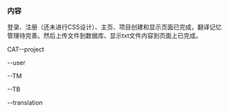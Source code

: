 ### 内容

登录、注册（还未进行CSS设计）、主页、项目创建和显示页面已完成，翻译记忆管理待完善。然后上传文件到数据库、显示txt文件内容到页面上已完成。

CAT--project

   --user
   
   --TM
   
   --TB
   
   --translation
